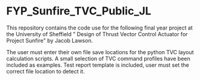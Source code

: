 # FYP_Sunfire_TVC_Public_JL
This repository contains the code use for the following final year project at the University of Sheffield " Design of Thrust Vector Control Actuator for Project Sunfire" by Jacob Lawson.  

The user must enter their own file save locations for the python TVC layout calculation scripts.
A small selection of TVC command profiles have been included as examples.
Test report template is included, user must set the correct file location to detect it.